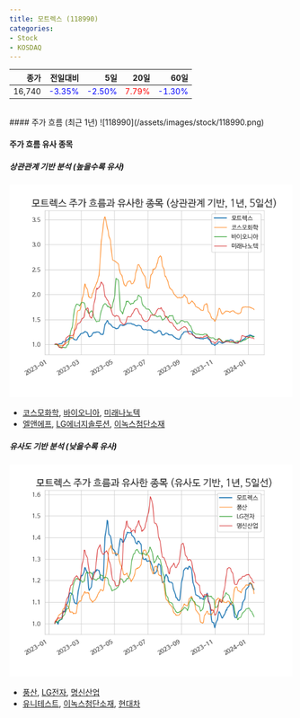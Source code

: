 ```yaml
---
title: 모트렉스 (118990)
categories:
- Stock
- KOSDAQ
---
```


|종가|전일대비|5일|20일|60일|
|---:|-------:|--:|---:|---:|
|16,740|<span style="color: blue">-3.35%</span>|<span style="color: blue">-2.50%</span>|<span style="color: red">7.79%</span>|<span style="color: blue">-1.30%</span>|

<!-- more -->
<br>
#### 주가 흐름 (최근 1년)
![118990](/assets/images/stock/118990.png)

#### 주가 흐름 유사 종목

##### 상관관계 기반 분석 (높을수록 유사)
![118990](/assets/images/stock/118990_corr.png)
- [코스모화학](/005420/), [바이오니아](/064550/), [미래나노텍](/095500/)
- [엘앤에프](/066970/), [LG에너지솔루션](/373220/), [이녹스첨단소재](/272290/)

##### 유사도 기반 분석 (낮을수록 유사)	
![118990](/assets/images/stock/118990_sim.png)
- [풍산](/103140/), [LG전자](/066570/), [명신산업](/009900/)
- [유니테스트](/086390/), [이녹스첨단소재](/272290/), [현대차](/005380/)